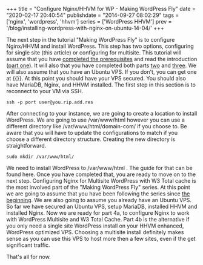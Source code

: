 +++
title = "Configure Nginx/HHVM for WP - Making WordPress Fly"
date = "2020-02-17 20:40:54"
publishdate = "2014-09-27 08:02:29"
tags = ['nginx', 'wordpress', 'hhvm']
series = ['WordPress HHVM']
prev = '/blog/installing-wordpress-with-nginx-on-ubuntu-14-04/'
+++

The next step in the tutorial "Making WordPress Fly" is to configure Nginx/HHVM
and install WordPress. This step has two options, configuring for single site
(this article) or configuring for multisite. This tutorial will assume that you
have [completed the prerequisites](/blog/getting-started-with-an-ubuntu-vps-running-14-04/)
and read the introduction
([part one](/blog/hhvm-mariadb-and-nginx-make-wordpress-fly-intro/)).
It will also that you have completed both parts
[two](/blog/mariadb-10-1-setup-for-ubuntu-14-04-make-wordpress-fly/)
and
[three](/blog/installing-wordpress-with-nginx-on-ubuntu-14-04/).
We will also assume that you have an Ubuntu VPS. If you don't, you can get one
at {{<external href="https://vultr.com" text="Vultr"/>}}. At this point you should have your VPS secured. You should also have MariaDB, Nginx, and HHVM installed. The first step in this section is to reconnect to your VM via SSH.

`ssh -p port user@you.rip.add.res`

After connecting to your instance, we are going to create a location to install
WordPress. We are going to use /var/www/html however you can use a different
directory like /var/www/html/domain-com/ if you choose to. Be aware that you
will have to update the configurations to match if you choose a different
directory structure. Creating the new directory is straightforward.

`sudo mkdir /var/www/html/`

We need to install WordPress to /var/www/html . The guide for that can be found
here. Once you have completed that, you are ready to move on to the next step.
Configuring Nginx for Multisite WordPress with W3 Total cache is the most
involved part of the "Making WordPress Fly" series. At this point we are going
to assume that you have been following the series since
[the beginning](/blog/getting-started-with-an-ubuntu-vps-running-14-04/).
We are also going to assume you already have an Ubuntu VPS.
So far we have secured an Ubuntu VPS, setup MariaDB, installed HHVM and
installed Nginx. Now we are ready for part 4a, to configure Nginx to work with
WordPress Multisite and W3 Total Cache. Part 4b is the alternative if you only
need a single site WordPress install on your HHVM enhanced, WordPress optimized
VPS. Choosing a multisite install definitely makes sense as you can use this VPS
to host more then a few sites, even if the get significant traffic.

That's all for now.
